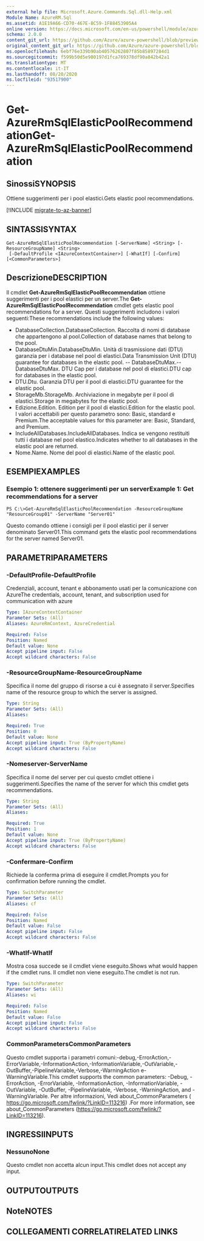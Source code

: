 ```yaml
---
external help file: Microsoft.Azure.Commands.Sql.dll-Help.xml
Module Name: AzureRM.Sql
ms.assetid: A1E19A66-CD70-467E-8C59-1F88453905A4
online version: https://docs.microsoft.com/en-us/powershell/module/azurerm.sql/get-azurermsqlelasticpoolrecommendation
schema: 2.0.0
content_git_url: https://github.com/Azure/azure-powershell/blob/preview/src/ResourceManager/Sql/Commands.Sql/help/Get-AzureRmSqlElasticPoolRecommendation.md
original_content_git_url: https://github.com/Azure/azure-powershell/blob/preview/src/ResourceManager/Sql/Commands.Sql/help/Get-AzureRmSqlElasticPoolRecommendation.md
ms.openlocfilehash: 6ebf76e339b90ab40576262807f85b85897284d1
ms.sourcegitcommit: f599b50d5e980197d1fca769378df90a842b42a1
ms.translationtype: MT
ms.contentlocale: it-IT
ms.lasthandoff: 08/20/2020
ms.locfileid: "93517900"
---
```

# <span data-ttu-id="526f4-101">Get-AzureRmSqlElasticPoolRecommendation</span><span class="sxs-lookup"><span data-stu-id="526f4-101">Get-AzureRmSqlElasticPoolRecommendation</span></span>

## <span data-ttu-id="526f4-102">Sinossi</span><span class="sxs-lookup"><span data-stu-id="526f4-102">SYNOPSIS</span></span>
<span data-ttu-id="526f4-103">Ottiene suggerimenti per i pool elastici.</span><span class="sxs-lookup"><span data-stu-id="526f4-103">Gets elastic pool recommendations.</span></span>

[!INCLUDE [migrate-to-az-banner](../../includes/migrate-to-az-banner.md)]

## <span data-ttu-id="526f4-104">SINTASSI</span><span class="sxs-lookup"><span data-stu-id="526f4-104">SYNTAX</span></span>

```
Get-AzureRmSqlElasticPoolRecommendation [-ServerName] <String> [-ResourceGroupName] <String>
 [-DefaultProfile <IAzureContextContainer>] [-WhatIf] [-Confirm] [<CommonParameters>]
```

## <span data-ttu-id="526f4-105">Descrizione</span><span class="sxs-lookup"><span data-stu-id="526f4-105">DESCRIPTION</span></span>
<span data-ttu-id="526f4-106">Il cmdlet **Get-AzureRmSqlElasticPoolRecommendation** ottiene suggerimenti per i pool elastici per un server.</span><span class="sxs-lookup"><span data-stu-id="526f4-106">The **Get-AzureRmSqlElasticPoolRecommendation** cmdlet gets elastic pool recommendations for a server.</span></span>
<span data-ttu-id="526f4-107">Questi suggerimenti includono i valori seguenti:</span><span class="sxs-lookup"><span data-stu-id="526f4-107">These recommendations include the following values:</span></span>

- <span data-ttu-id="526f4-108">DatabaseCollection.</span><span class="sxs-lookup"><span data-stu-id="526f4-108">DatabaseCollection.</span></span> <span data-ttu-id="526f4-109">Raccolta di nomi di database che appartengono al pool.</span><span class="sxs-lookup"><span data-stu-id="526f4-109">Collection of database names that belong to the pool.</span></span> 
- <span data-ttu-id="526f4-110">DatabaseDtuMin.</span><span class="sxs-lookup"><span data-stu-id="526f4-110">DatabaseDtuMin.</span></span> <span data-ttu-id="526f4-111">Unità di trasmissione dati (DTU) garanzia per i database nel pool di elastici.</span><span class="sxs-lookup"><span data-stu-id="526f4-111">Data Transmission Unit (DTU) guarantee for databases in the elastic pool.</span></span> 
 <span data-ttu-id="526f4-112">-- DatabaseDtuMax.</span><span class="sxs-lookup"><span data-stu-id="526f4-112">-- DatabaseDtuMax.</span></span> <span data-ttu-id="526f4-113">DTU Cap per i database nel pool di elastici.</span><span class="sxs-lookup"><span data-stu-id="526f4-113">DTU cap for databases in the elastic pool.</span></span> 
- <span data-ttu-id="526f4-114">DTU.</span><span class="sxs-lookup"><span data-stu-id="526f4-114">Dtu.</span></span> <span data-ttu-id="526f4-115">Garanzia DTU per il pool di elastici.</span><span class="sxs-lookup"><span data-stu-id="526f4-115">DTU guarantee for the elastic pool.</span></span> 
- <span data-ttu-id="526f4-116">StorageMb.</span><span class="sxs-lookup"><span data-stu-id="526f4-116">StorageMb.</span></span> <span data-ttu-id="526f4-117">Archiviazione in megabyte per il pool di elastici.</span><span class="sxs-lookup"><span data-stu-id="526f4-117">Storage in megabytes for the elastic pool.</span></span> 
- <span data-ttu-id="526f4-118">Edizione.</span><span class="sxs-lookup"><span data-stu-id="526f4-118">Edition.</span></span> <span data-ttu-id="526f4-119">Edition per il pool di elastici.</span><span class="sxs-lookup"><span data-stu-id="526f4-119">Edition for the elastic pool.</span></span> <span data-ttu-id="526f4-120">I valori accettabili per questo parametro sono: Basic, standard e Premium.</span><span class="sxs-lookup"><span data-stu-id="526f4-120">The acceptable values for this parameter are: Basic, Standard, and Premium.</span></span> 
- <span data-ttu-id="526f4-121">IncludeAllDatabases.</span><span class="sxs-lookup"><span data-stu-id="526f4-121">IncludeAllDatabases.</span></span> <span data-ttu-id="526f4-122">Indica se vengono restituiti tutti i database nel pool elastico.</span><span class="sxs-lookup"><span data-stu-id="526f4-122">Indicates whether to all databases in the elastic pool are returned.</span></span> 
- <span data-ttu-id="526f4-123">Nome.</span><span class="sxs-lookup"><span data-stu-id="526f4-123">Name.</span></span> <span data-ttu-id="526f4-124">Nome del pool di elastici.</span><span class="sxs-lookup"><span data-stu-id="526f4-124">Name of the elastic pool.</span></span>

## <span data-ttu-id="526f4-125">ESEMPI</span><span class="sxs-lookup"><span data-stu-id="526f4-125">EXAMPLES</span></span>

### <span data-ttu-id="526f4-126">Esempio 1: ottenere suggerimenti per un server</span><span class="sxs-lookup"><span data-stu-id="526f4-126">Example 1: Get recommendations for a server</span></span>
```
PS C:\>Get-AzureRmSqlElasticPoolRecommendation -ResourceGroupName "ResourceGroup01" -ServerName "Server01"
```

<span data-ttu-id="526f4-127">Questo comando ottiene i consigli per il pool elastici per il server denominato Server01.</span><span class="sxs-lookup"><span data-stu-id="526f4-127">This command gets the elastic pool recommendations for the server named Server01.</span></span>

## <span data-ttu-id="526f4-128">PARAMETRI</span><span class="sxs-lookup"><span data-stu-id="526f4-128">PARAMETERS</span></span>

### <span data-ttu-id="526f4-129">-DefaultProfile</span><span class="sxs-lookup"><span data-stu-id="526f4-129">-DefaultProfile</span></span>
<span data-ttu-id="526f4-130">Credenziali, account, tenant e abbonamento usati per la comunicazione con Azure</span><span class="sxs-lookup"><span data-stu-id="526f4-130">The credentials, account, tenant, and subscription used for communication with azure</span></span>

```yaml
Type: IAzureContextContainer
Parameter Sets: (All)
Aliases: AzureRmContext, AzureCredential

Required: False
Position: Named
Default value: None
Accept pipeline input: False
Accept wildcard characters: False
```

### <span data-ttu-id="526f4-131">-ResourceGroupName</span><span class="sxs-lookup"><span data-stu-id="526f4-131">-ResourceGroupName</span></span>
<span data-ttu-id="526f4-132">Specifica il nome del gruppo di risorse a cui è assegnato il server.</span><span class="sxs-lookup"><span data-stu-id="526f4-132">Specifies name of the resource group to which the server is assigned.</span></span>

```yaml
Type: String
Parameter Sets: (All)
Aliases:

Required: True
Position: 0
Default value: None
Accept pipeline input: True (ByPropertyName)
Accept wildcard characters: False
```

### <span data-ttu-id="526f4-133">-Nomeserver</span><span class="sxs-lookup"><span data-stu-id="526f4-133">-ServerName</span></span>
<span data-ttu-id="526f4-134">Specifica il nome del server per cui questo cmdlet ottiene i suggerimenti.</span><span class="sxs-lookup"><span data-stu-id="526f4-134">Specifies the name of the server for which this cmdlet gets recommendations.</span></span>

```yaml
Type: String
Parameter Sets: (All)
Aliases:

Required: True
Position: 1
Default value: None
Accept pipeline input: True (ByPropertyName)
Accept wildcard characters: False
```

### <span data-ttu-id="526f4-135">-Confermare</span><span class="sxs-lookup"><span data-stu-id="526f4-135">-Confirm</span></span>
<span data-ttu-id="526f4-136">Richiede la conferma prima di eseguire il cmdlet.</span><span class="sxs-lookup"><span data-stu-id="526f4-136">Prompts you for confirmation before running the cmdlet.</span></span>

```yaml
Type: SwitchParameter
Parameter Sets: (All)
Aliases: cf

Required: False
Position: Named
Default value: False
Accept pipeline input: False
Accept wildcard characters: False
```

### <span data-ttu-id="526f4-137">-WhatIf</span><span class="sxs-lookup"><span data-stu-id="526f4-137">-WhatIf</span></span>
<span data-ttu-id="526f4-138">Mostra cosa succede se il cmdlet viene eseguito.</span><span class="sxs-lookup"><span data-stu-id="526f4-138">Shows what would happen if the cmdlet runs.</span></span>
<span data-ttu-id="526f4-139">Il cmdlet non viene eseguito.</span><span class="sxs-lookup"><span data-stu-id="526f4-139">The cmdlet is not run.</span></span>

```yaml
Type: SwitchParameter
Parameter Sets: (All)
Aliases: wi

Required: False
Position: Named
Default value: False
Accept pipeline input: False
Accept wildcard characters: False
```

### <span data-ttu-id="526f4-140">CommonParameters</span><span class="sxs-lookup"><span data-stu-id="526f4-140">CommonParameters</span></span>
<span data-ttu-id="526f4-141">Questo cmdlet supporta i parametri comuni:-debug,-ErrorAction,-ErrorVariable,-InformationAction,-InformationVariable,-OutVariable,-OutBuffer,-PipelineVariable,-Verbose,-WarningAction e-WarningVariable.</span><span class="sxs-lookup"><span data-stu-id="526f4-141">This cmdlet supports the common parameters: -Debug, -ErrorAction, -ErrorVariable, -InformationAction, -InformationVariable, -OutVariable, -OutBuffer, -PipelineVariable, -Verbose, -WarningAction, and -WarningVariable.</span></span> <span data-ttu-id="526f4-142">Per altre informazioni, Vedi about_CommonParameters ( https://go.microsoft.com/fwlink/?LinkID=113216) .</span><span class="sxs-lookup"><span data-stu-id="526f4-142">For more information, see about_CommonParameters (https://go.microsoft.com/fwlink/?LinkID=113216).</span></span>

## <span data-ttu-id="526f4-143">INGRESSI</span><span class="sxs-lookup"><span data-stu-id="526f4-143">INPUTS</span></span>

### <span data-ttu-id="526f4-144">Nessuno</span><span class="sxs-lookup"><span data-stu-id="526f4-144">None</span></span>
<span data-ttu-id="526f4-145">Questo cmdlet non accetta alcun input.</span><span class="sxs-lookup"><span data-stu-id="526f4-145">This cmdlet does not accept any input.</span></span>

## <span data-ttu-id="526f4-146">OUTPUT</span><span class="sxs-lookup"><span data-stu-id="526f4-146">OUTPUTS</span></span>

## <span data-ttu-id="526f4-147">Note</span><span class="sxs-lookup"><span data-stu-id="526f4-147">NOTES</span></span>

## <span data-ttu-id="526f4-148">COLLEGAMENTI CORRELATI</span><span class="sxs-lookup"><span data-stu-id="526f4-148">RELATED LINKS</span></span>

